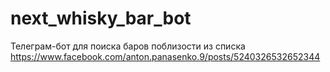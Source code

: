 # next_whisky_bar_bot
Телеграм-бот для поиска баров поблизости из списка https://www.facebook.com/anton.panasenko.9/posts/5240326532652344
